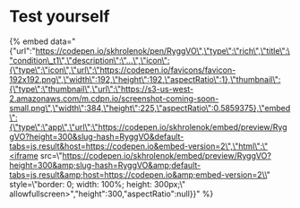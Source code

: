 # Test yourself

{% embed data="{\"url\":\"https://codepen.io/skhrolenok/pen/RyggVO\",\"type\":\"rich\",\"title\":\"condition\_t1\",\"description\":\"...\",\"icon\":{\"type\":\"icon\",\"url\":\"https://codepen.io/favicons/favicon-192x192.png\",\"width\":192,\"height\":192,\"aspectRatio\":1},\"thumbnail\":{\"type\":\"thumbnail\",\"url\":\"https://s3-us-west-2.amazonaws.com/m.cdpn.io/screenshot-coming-soon-small.png\",\"width\":384,\"height\":225,\"aspectRatio\":0.5859375},\"embed\":{\"type\":\"app\",\"url\":\"https://codepen.io/skhrolenok/embed/preview/RyggVO?height=300&slug-hash=RyggVO&default-tabs=js,result&host=https://codepen.io&embed-version=2\",\"html\":\"<iframe src=\\"https://codepen.io/skhrolenok/embed/preview/RyggVO?height=300&amp;slug-hash=RyggVO&amp;default-tabs=js,result&amp;host=https://codepen.io&amp;embed-version=2\\" style=\\"border: 0; width: 100%; height: 300px;\\" allowfullscreen></iframe>\",\"height\":300,\"aspectRatio\":null}}" %}







